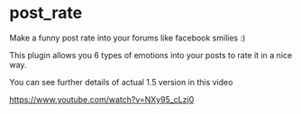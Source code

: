 # post_rate
Make a funny post rate into your forums like facebook smilies :)

This plugin allows you 6 types of emotions into your posts to rate it in a nice way.

You can see further details of actual 1.5 version in this video

https://www.youtube.com/watch?v=NXy95_cLzj0
